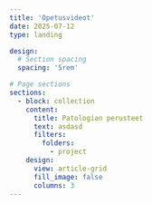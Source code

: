 ```yaml
---
title: 'Opetusvideot'
date: 2025-07-12
type: landing

design:
  # Section spacing
  spacing: '5rem'

# Page sections
sections:
  - block: collection
    content:
      title: Patologian perusteet
      text: asdasd
      filters:
        folders:
          - project
    design:
      view: article-grid
      fill_image: false
      columns: 3
---
```

